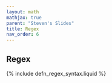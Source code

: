 ```yaml
---
layout: math
mathjax: true
parent: "Steven's Slides"
title: Regex
nav_order: 6
---
```


## Regex

{% include defn_regex_syntax.liquid %}